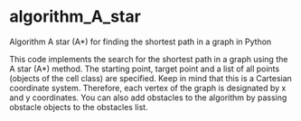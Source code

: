 # algorithm_A_star
Algorithm A star (A*) for finding the shortest path in a graph in Python

This code implements the search for the shortest path in a graph using the A star (A*) method.
The starting point, target point and a list of all points (objects of the cell class) are specified.
Keep in mind that this is a Cartesian coordinate system. Therefore, each vertex of the graph is designated by x and y coordinates.
You can also add obstacles to the algorithm by passing obstacle objects to the obstacles list.
